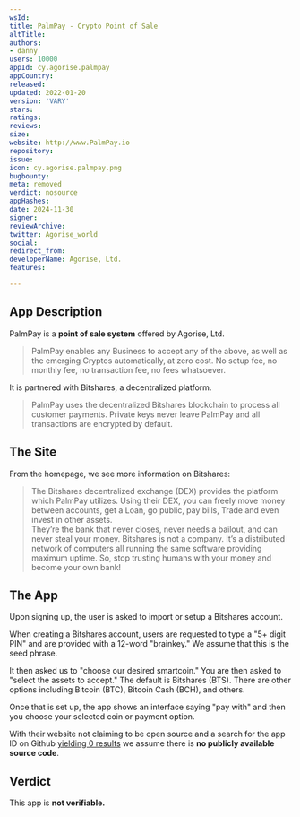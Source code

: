 ```yaml
---
wsId: 
title: PalmPay - Crypto Point of Sale
altTitle: 
authors:
- danny
users: 10000
appId: cy.agorise.palmpay
appCountry: 
released: 
updated: 2022-01-20
version: 'VARY'
stars: 
ratings: 
reviews: 
size: 
website: http://www.PalmPay.io
repository: 
issue: 
icon: cy.agorise.palmpay.png
bugbounty: 
meta: removed
verdict: nosource
appHashes: 
date: 2024-11-30
signer: 
reviewArchive: 
twitter: Agorise_world
social: 
redirect_from: 
developerName: Agorise, Ltd.
features: 

---
```


## App Description

PalmPay is a **point of sale system** offered by Agorise, Ltd.

> PalmPay enables any Business to accept any of the above, as well as the emerging Cryptos automatically, at zero cost. No setup fee, no monthly fee, no transaction fee, no fees whatsoever.

It is partnered with Bitshares, a decentralized platform.

> PalmPay uses the decentralized Bitshares blockchain to process all customer payments. Private keys never leave PalmPay and all transactions are encrypted by default. 


## The Site

From the homepage, we see more information on Bitshares:

> The Bitshares decentralized exchange (DEX) provides the platform which PalmPay utilizes. Using their DEX, you can freely move money between accounts, get a Loan, go public, pay bills, Trade and even invest in other assets. <br>
They’re the bank that never closes, never needs a bailout, and can never steal your money. Bitshares is not a company. It’s a distributed network of computers all running the same software providing maximum uptime. So, stop trusting humans with your money and become your own bank!

## The App

Upon signing up, the user is asked to import or setup a Bitshares account.

When creating a Bitshares account, users are requested to type a "5+ digit PIN" and are provided with a 12-word "brainkey." We assume that this is the seed phrase.

It then asked us to "choose our desired smartcoin." You are then asked to "select the assets to accept." The default is Bitshares (BTS). There are other options including Bitcoin (BTC), Bitcoin Cash (BCH), and others.

Once that is set up, the app shows an interface saying "pay with" and then you choose your selected coin or payment option.

With their website not claiming to be open source and a search for the app ID on Github [yielding 0 results](https://github.com/search?q=cy.agorise.palmpay) we assume there is **no publicly available source code**.

## Verdict

This app is **not verifiable.**
